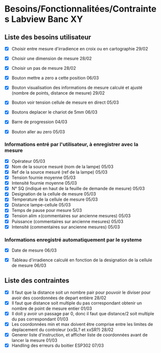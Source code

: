 # Besoins/Fonctionnalitées/Contraintes Labview Banc XY

## Liste des besoins utilisateur
- [X] Choisir entre mesure d'irradience en croix ou en cartographie 29/02  
- [X] Choisir une dimension de mesure  28/02  
- [X] Choisir un pas de mesure  28/02  
- [X] Bouton mettre a zero a cette position  06/03  
- [X] Bouton visualisation des informations de mesure calculé et ajusté (nombre de points, distance de mesure)  29/02  
- [X] Bouton voir tension cellule de mesure en direct  05/03  
- [X] Boutons deplacer le chariot de 5mm  06/03 
- [X] Barre de progression  04/03  
- [X] Bouton aller au zero  05/03 


### Informations entré par l'utilisateur, à enregistrer avec la mesure  
- [X] Opérateur  05/03  
- [X] Nom de la source mesuré (nom de la lampe)  05/03  
- [X] Ref de la source mesuré (ref de la lampe)  05/03    
- [X] Tension fournie moyenne  05/03  
- [X] Intensité fournie moyenne  05/03  
- [X] N° SQ (indiqué en haut de la feuille de demande de mesure)  05/03  
- [X] Designation de la cellule de mesure  05/03  
- [X] Temperature de la cellule de mesure  05/03  
- [X] Distance lampe-cellule  05/03   
- [X] Temps de pause pour mesure  5/03  
- [X] Tension alim ±(commentaires sur ancienne mesures)  05/03  
- [X] Puissance (commentaires sur ancienne mesures)  05/03  
- [X] Intensité (commentaires sur ancienne mesures)  05/03  

### Informations enregistré automatiquement par le systeme
- [X] Date de mesure  06/03  
- [X] Tableau d'irradience calculé en fonction de la designation de la cellule de mesure  06/03  


## Liste des contraintes 
- [X] Il faut que la distance soit un nombre pair pour pouvoir le diviser pour avoir des coordonnées de depart entière  28/02  
- [X] Il faut que distance soit multiple du pas correspondant obtenir un nombre de point de mesure entier  01/03  
- [X] Il doit y avoir un passage par 0, donc il faut que distance/2 soit multiple du pas correspondant  01/03  
- [X] Les coordonnées min et max doivent être comprise entre les limites de deplacement du controleur (xxSL? et xxSR?)  28/02  
- [X] Generer liste d'instruction, et afficher liste de coordonnées avant de lancer la mesure  01/03  
- [X] Handling des erreurs du boitier ESP302 07/03    

